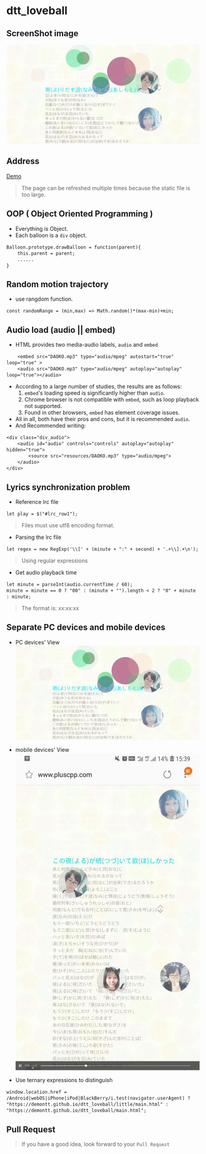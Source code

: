 # dtt_loveball

## ScreenShot image
![image](/img/example.png)

## Address
[Demo](https://demontt.github.io/dtt_loveball/)

> The page can be refreshed multiple times because the static file is too large.

## OOP ( Object Oriented Programming )
* Everything is Object.
* Each balloon is a `div` object.

```
Balloon.prototype.drawBalloon = function(parent){
	this.parent = parent;
	......
}
```

## Random motion trajectory
* use rangdom function.
```
const randomRange = (min,max) => Math.random()*(max-min)+min;
```

## Audio load (audio || embed)
* HTML provides two media-audio labels, `audio` and `embed`
```
    <embed src="DAOKO.mp3" type="audio/mpeg" autostart="true" loop="true" >
    <audio src="DAOKO.mp3" type="audio/mpeg" autoplay="autoplay" loop="true"></audio>
```
* According to a large number of studies, the results are as follows:
    1. `embed`'s loading speed is significantly higher than `audio`.
    2. Chrome browser is not compatible with `embed`, such as loop playback not supported.
    3. Found in other browsers, `embed` has element coverage issues.
* All in all, both have their pros and cons, but it is recommended `audio`.
* And Recommended writing:
```
<div class="div_audio">
    <audio id="audio" controls="controls" autoplay="autoplay" hidden="true">
        <source src="resources/DAOKO.mp3" type="audio/mpeg">
    </audio>
</div>
```

## Lyrics synchronization problem
* Reference lrc file
```
let play = $("#lrc_row1");
```
> Files must use utf8 encoding format.

* Parsing the lrc file
```
let regex = new RegExp('\\[' + (minute + ":" + second) + '.+\\].+\n');
```
> Using regular expressions

* Get audio playback time
```
let minute = parseInt(audio.currentTime / 60);
minute = minute == 0 ? "00" : (minute + "").length < 2 ? "0" + minute : minute;
```
> The format is: xx:xx:xx

## Separate PC devices and mobile devices
* PC devices' View
![image](/img/example.png)

* mobile devices' View
![image](/img/mexample.jpg)

* Use ternary expressions to distinguish
```
window.location.href = /Android|webOS|iPhone|iPod|BlackBerry/i.test(navigator.userAgent) ? "https://demontt.github.io/dtt_loveball/little/main.html" :  "https://demontt.github.io/dtt_loveball/main.html";
```

## Pull Request
> If you have a good idea, look forward to your `Pull Request`
